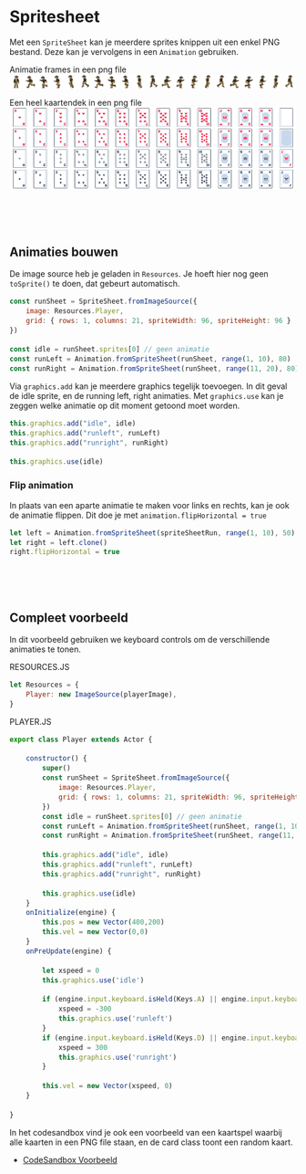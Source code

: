 # Spritesheet

Met een `SpriteSheet` kan je meerdere sprites knippen uit een enkel PNG bestand. Deze kan je vervolgens in een `Animation` gebruiken.

Animatie frames in een png file <br>
![anim](./player.png)

Een heel kaartendek in een png file <br>
![sheet](./cards.png)


<br>
<br>
<br>

## Animaties bouwen

De image source heb je geladen in `Resources`. Je hoeft hier nog geen `toSprite()` te doen, dat gebeurt automatisch.

```javascript
const runSheet = SpriteSheet.fromImageSource({
    image: Resources.Player,
    grid: { rows: 1, columns: 21, spriteWidth: 96, spriteHeight: 96 }
})

const idle = runSheet.sprites[0] // geen animatie
const runLeft = Animation.fromSpriteSheet(runSheet, range(1, 10), 80)
const runRight = Animation.fromSpriteSheet(runSheet, range(11, 20), 80)
```

Via `graphics.add` kan je meerdere graphics tegelijk toevoegen. In dit geval de idle sprite, en de running left,  right animaties. Met `graphics.use` kan je zeggen welke animatie op dit moment getoond moet worden.

```javascript
this.graphics.add("idle", idle)
this.graphics.add("runleft", runLeft)
this.graphics.add("runright", runRight)

this.graphics.use(idle)
```

### Flip animation

In plaats van een aparte animatie te maken voor links en rechts, kan je ook de animatie flippen. Dit doe je met `animation.flipHorizontal = true`

```javascript
let left = Animation.fromSpriteSheet(spriteSheetRun, range(1, 10), 50)
let right = left.clone()
right.flipHorizontal = true
```



<br><br><br>

## Compleet voorbeeld

In dit voorbeeld gebruiken we keyboard controls om de verschillende animaties te tonen.

RESOURCES.JS
```javascript
let Resources = {
    Player: new ImageSource(playerImage),
}
```
PLAYER.JS
```javascript
export class Player extends Actor {

    constructor() {
        super()
        const runSheet = SpriteSheet.fromImageSource({
            image: Resources.Player,
            grid: { rows: 1, columns: 21, spriteWidth: 96, spriteHeight: 96 }
        })
        const idle = runSheet.sprites[0] // geen animatie
        const runLeft = Animation.fromSpriteSheet(runSheet, range(1, 10), 80)
        const runRight = Animation.fromSpriteSheet(runSheet, range(11, 20), 80)

        this.graphics.add("idle", idle)
        this.graphics.add("runleft", runLeft)
        this.graphics.add("runright", runRight)

        this.graphics.use(idle)
    }
    onInitialize(engine) {
        this.pos = new Vector(400,200)
        this.vel = new Vector(0,0)
    }
    onPreUpdate(engine) {

        let xspeed = 0
        this.graphics.use('idle')
    
        if (engine.input.keyboard.isHeld(Keys.A) || engine.input.keyboard.isHeld(Keys.Left)) {
            xspeed = -300
            this.graphics.use('runleft')
        }
        if (engine.input.keyboard.isHeld(Keys.D) || engine.input.keyboard.isHeld(Keys.Right)) {
            xspeed = 300
            this.graphics.use('runright')
        }

        this.vel = new Vector(xspeed, 0)
    }

}
```

In het codesandbox vind je ook een voorbeeld van een kaartspel waarbij alle kaarten in een PNG file staan, en de card class toont een random kaart.

- [CodeSandbox Voorbeeld](https://codesandbox.io/p/sandbox/excalibur-spritesheet-ysssx4)
